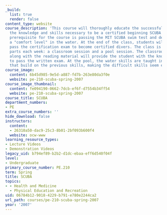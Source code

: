 ```yaml
---
_build:
  list: true
  render: false
content_type: website
course_description: 'This course will thoroughly educate the successful student with
  the knowledge and skills necessary to be a certified beginning SCUBA diver. The
  prerequisite for the course is passing the MIT SCUBA swim test and demonstrating
  a "comfort level" in the water. At the end of the class, students will attempt to
  pass the certification exam to become certified divers. The class is taught in two
  parts each week: a classroom session and a pool session. The classroom sessions
  along with the reading material will provide the student with the knowledge necessary
  to pass the written exam. At the pool, the water skills are taught in progressions
  that build on the previous skills, making the difficult skills seem easy.'
course_image:
  content: 6b45d985-9e5d-a887-fd7b-263e80da3f0e
  website: pe-210-scuba-spring-2007
course_image_thumbnail:
  content: fe094190-0662-7dcb-ef6f-d7554b34ff54
  website: pe-210-scuba-spring-2007
course_title: SCUBA
department_numbers:
- PE
extra_course_numbers: ''
hide_download: false
instructors:
  content:
  - 26310a50-dac9-25c3-8b01-2bf093b600f4
  website: ocw-www
learning_resource_types:
- Lecture Videos
- Demonstration Videos
legacy_uid: b794ef89-b2b2-d1dc-ebaa-eff6d540f04f
level:
- Undergraduate
primary_course_number: PE.210
term: Spring
title: SCUBA
topics:
- - Health and Medicine
  - Physical Education and Recreation
uid: 06784b12-9018-4229-b791-e780e2244ca2
url_path: courses/pe-210-scuba-spring-2007
year: '2007'
---
```

